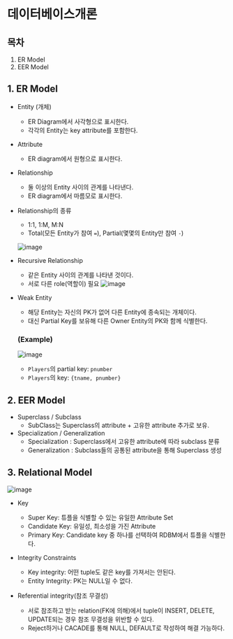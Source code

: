 # 데이터베이스개론

## 목차
1. ER Model
2. EER Model

## 1. ER Model
- Entity (개체)
    - ER Diagram에서 사각형으로 표시한다.
    - 각각의 Entity는 key attribute를 포함한다.
- Attribute
    - ER diagram에서 원형으로 표시한다.
- Relationship
    - 둘 이상의 Entity 사이의 관계를 나타낸다.
    - ER diagram에서 마름모로 표시한다.

- Relationship의 종류
    - 1:1, 1:M, M:N
    - Total(모든 Entity가 참여 ```=```), Partial(몇몇의 Entity만 참여 ```-```)

    ![image](https://user-images.githubusercontent.com/86395683/187480474-502e5c3e-cceb-41cf-9feb-c9e39c8a806a.png)

- Recursive Relationship
    - 같은 Entity 사이의 관계를 나타낸 것이다.
    - 서로 다른 role(역할이) 필요
    ![image](https://user-images.githubusercontent.com/86395683/187481117-3dea4a2e-d6e2-4cc6-9772-756af18fd1ee.png)

- Weak Entity 
    - 해당 Entity는 자신의 PK가 없어 다른 Entity에 종속되는 개체이다.
    - 대신 Partial Key를 보유해 다른 Owner Entity의 PK와 함께 식별한다.
    
    ### (Example) 
    ![image](https://user-images.githubusercontent.com/86395683/187482134-3749b4b9-279e-43cc-9a9c-3c4d2afee17c.png)
    - ```Players```의 partial key: ```pnumber```
    - ```Players```의 key: ```{tname, pnumber}```

## 2. EER Model
- Superclass / Subclass
    - SubClass는 Superclass의 attribute + 고유한 attribute 추가로 보유.
- Specialization / Generalization
    - Specialization : Superclass에서 고유한 attribute에 따라 subclass 분류
    - Generalization : Subclass들의 공통된 attribute을 통해 Superclass 생성 

## 3. Relational Model
![image](https://user-images.githubusercontent.com/86395683/187621553-d7b72729-7f33-4074-a68a-c4cbcdfd6a93.png)

- Key
    - Super Key: 튜플을 식별할 수 있는 유일한 Attribute Set 
    - Candidate Key: 유일성, 최소성을 가진 Attribute
    - Primary Key: Candidate key 중 하나를 선택하여 RDBM에서 튜플을 식별한다.

- Integrity Constraints
    - Key integrity: 어떤 tuple도 같은 key를 가져서는 안된다.
    - Entity Integrity: PK는 NULL일 수 없다.

- Referential integrity(참조 무결성)
    - 서로 참조하고 받는 relation(FK에 의해)에서 tuple이 INSERT, DELETE, UPDATE되는 경우 참조 무결성을 위반할 수 있다.
    - Reject하거나 CACADE를 통해 NULL, DEFAULT로 작성하여 해결 가능하다.